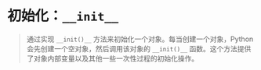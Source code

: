 # 初始化：`__init__`

> 通过实现 `__init()__` 方法来初始化一个对象。每当创建一个对象，Python 会先创建一个空对象，然后调用该对象的 `__init()__` 函数。这个方法提供了对象内部变量以及其他一些一次性过程的初始化操作。

